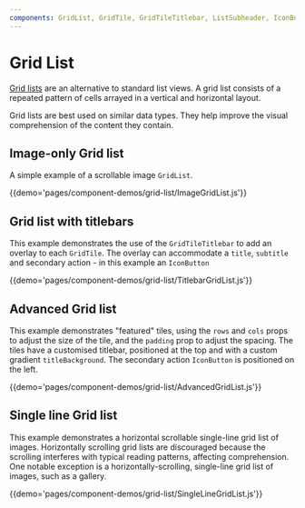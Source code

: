 ```yaml
---
components: GridList, GridTile, GridTileTitlebar, ListSubheader, IconButton
---
```


# Grid List

[Grid lists](https://www.google.com/design/spec/components/grid-lists.html)
are an alternative to standard list views. A grid list consists of a repeated pattern of cells arrayed in a
vertical and horizontal layout.

Grid lists are best used on similar data types. They help improve the visual comprehension of the content they
contain.

## Image-only Grid list

A simple example of a scrollable image `GridList`.

{{demo='pages/component-demos/grid-list/ImageGridList.js'}}

## Grid list with titlebars

This example demonstrates the use of the `GridTileTitlebar` to add an overlay to each `GridTile`.
The overlay can accommodate a `title`, `subtitle` and secondary action - 
in this example an `IconButton`


{{demo='pages/component-demos/grid-list/TitlebarGridList.js'}}

## Advanced Grid list

This example demonstrates "featured" tiles, using the `rows` and `cols` props to adjust the size of the 
tile, and the `padding` prop to adjust the spacing. The tiles have a customised titlebar, positioned at the 
top and with a custom gradient `titleBackground`. The 
secondary action `IconButton` is positioned on the left.

{{demo='pages/component-demos/grid-list/AdvancedGridList.js'}}

## Single line Grid list

This example demonstrates a horizontal scrollable single-line grid list of images. 
Horizontally scrolling grid lists are discouraged because the scrolling interferes with typical reading 
patterns, affecting comprehension. One notable exception is a horizontally-scrolling, single-line grid list of 
images, such as a gallery.

{{demo='pages/component-demos/grid-list/SingleLineGridList.js'}}
